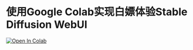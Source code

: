 # 使用Google Colab实现白嫖体验Stable Diffusion WebUI

[![Open In Colab](https://colab.research.google.com/assets/colab-badge.svg)](https://colab.research.google.com/github/1072937748/Google-Drive-SD-WebUI/blob/master/install.ipynb) 